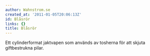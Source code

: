 ```yaml
---
author: Wahnstrom.se
created_at: '2011-01-05T20:06:13Z'
id: Blåsrör
links: {}
title: Blåsrör
---
```


Ett cylinderformat jaktvapen som används av tosherna för att skjuta giftbestrukna pilar.